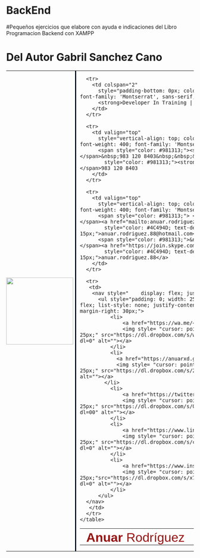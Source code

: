 # BackEnd
#Pequeños ejercicios que elabore con ayuda e indicaciones del Libro Programacion Backend con XAMPP
# Del Autor Gabril Sanchez Cano

<style>
body {
  @import url(https://fonts.googleapis.com/css2?family=Montserrat&display=swap);
}

table {
  border: none;
  width: auto;
  border-collapse: collapse;
}

a {
    text-decoration: none;
    cursor: pointer;
}


</style>
<table aling="left" border="0" cellspacing="0" cellspadding="0" border-collapse="collapse" ;>
<tr>
  <td valign="middle"
    style="padding-top: 0; padding-bottom: 0; padding-left: 0; padding-right: 5px; border-top: 0; border-bottom: 0; border-left: 0; border-right: solid 3px #020a1b;">
     <img id="preview-image-url" width="180" src="https://dl.dropbox.com/s/u7aovevoik0yej1/programador%283%29.png?dl=0">
  </td>

  <td style="padding-top: 0; padding-bottom: 0; padding-left: 10px; padding-right: 0px;">
    <table aling="left" border="0" cellspacing="0" cellspadding="0" border-collapse="collapse" ;>
      <tr>
        <td colspan="0"
          style="padding-bottom: 0px; color: #981313; font-size: 34px; font-family: 'Montserrat', sans-serif;">
          <strong>Anuar</strong>&nbsp;Rodríguez &nbsp;&nbsp;
        </td>
      </tr>

      <tr>
        <td colspan="2"
          style="padding-bottom: 0px; color: #063b46; font-size: 18px;  font-family: 'Montserrat', sans-serif;">
          <strong>Developer In Training | Consultor TI</strong>
        </td>
      </tr>

      <tr>
        <td valign="top"
          style="vertical-align: top; color: #4C494D; font-size: 14px; font-weight: 400; font-family: 'Montserrat', sans-serif;">
          <span style="color: #981313;"><strong>Tel:</strong> </span>&nbsp;983 120 8403&nbsp;&nbsp;&nbsp;&nbsp;<span
            style="color: #981313;"><strong>WhatsApp:</strong> &nbsp;</span>983 120 8403
        </td>
      </tr>

      <tr>
        <td valign="top"
          style="vertical-align: top; color: #4C494D; font-size: 14px; font-weight: 400; font-family: 'Montserrat', sans-serif;">
          <span style="color: #981313;"> <strong>Email:</strong> &nbsp;</span><a href="mailto:anuar.rodriguez.88@hotmail.comx"
            style="color: #4C494D; text-decoration: none; font-size: 15px;">anuar.rodriguez.88@hotmail.com</a>
          <span style="color: #981313;">&nbsp;<strong>Skype:</strong>&nbsp;</span><a href="https://join.skype.com/invite/Dp5McypbT6uc"
            style="color: #4C494D; text-decoration: none; font-siza: 15px;">anuar.rodriguez.88</a>
        </td>
      </tr>

      <tr>
       <td>
        <nav style="    display: flex; justify-content: flex-start;">
          <ul style="padding: 0; width: 250 px; height: auto; display: flex; list-style: none; justify-content: center; align-items: center; margin-right: 30px;">
              <li>
                  <a href="https://wa.me/+529831208403">
                  <img style= "cursor: pointer; margin-right: 10px; width: 25px;" src="https://dl.dropbox.com/s/wxehj6x8lfg6mdq/Whatsapp_icon.png?dl=0" alt=""></a>
              </li>
              <li>
                <a href="https://anuarxd.github.io">
                <img style= "cursor: pointer; margin-right: 10px; width: 25px;" src="https://dl.dropbox.com/s/27csxwvcjx29vht/github.png?dl=0" alt=""></a>
            </li>
              <li>
                  <a href="https://twitter.com/anuarxD">
                  <img style= "cursor: pointer; margin-right: 10px; width: 25px;" src="https://dl.dropbox.com/s/02372t86016cina/Twitter_icon.png?dl=00" alt=""></a>
              </li>
              <li>
                  <a href="https://www.linkedin.com/in/anuar-rodriguez">
                  <img style= "cursor: pointer; margin-right: 10px; width: 25px;" src="https://dl.dropbox.com/s/c5liars6yt5rn8g/linkedin_icon.png?dl=0" alt=""></a>
              </li>
              <li>
                  <a href="https://www.instagram.com/anuar.rodriguez.88/">
                  <img style= "cursor: pointer; margin-right: 10px; width: 25px;"src="https://dl.dropbox.com/s/x71y8ch1fdaggd1/Instagram_icon.png?dl=0" alt=""></a>
              </li>
          </ul>
      </nav>
       </td>
      </tr>
    </table>
  </td>
</tr>
</table>
